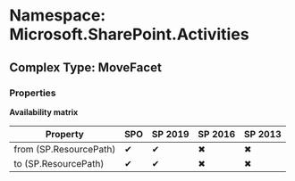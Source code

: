 # Namespace: Microsoft.SharePoint.Activities

## Complex Type: MoveFacet

### Properties

**Availability matrix**

Property | SPO | SP 2019 | SP 2016 | SP 2013
----------|-----|---------|---------|--------
from (SP.ResourcePath) | ✔ | ✔ | ✖ | ✖
to (SP.ResourcePath) | ✔ | ✔ | ✖ | ✖
